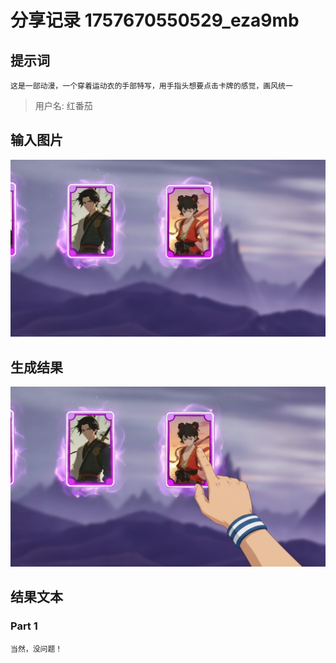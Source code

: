 # 分享记录 1757670550529_eza9mb

## 提示词

```
这是一部动漫，一个穿着运动衣的手部特写，用手指头想要点击卡牌的感觉，画风统一
```

> 用户名: 红番茄

## 输入图片

![](./inputs/scene.png)

## 生成结果

![](./outputs/result_part_1.png)

## 结果文本

### Part 1

```
当然，没问题！ 
```
